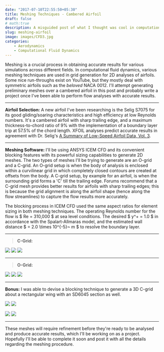 ```yaml
---
date: "2017-07-10T22:55:50+05:30"
title: Meshing Techniques - Cambered Airfoil
draft: false
# math:true
description: A misguided post of what I thought was cool in computational fluid dynamics as an undergraduate.
slug: meshing-airfoil
image: images/CFD3.jpg
categories:
    - Aerodynamics
    - Computational Fluid Dynamics
---
```


Meshing is a crucial process in obtaining accurate results for various simulations across different fields. In computational fluid dynamics, various meshing techniques are used in grid generation for 2D analyses of airfoils. Some nice run-throughs exist on YouTube, but they mostly deal with symmetric airfoils such as the *beloved* NACA 0012. I'll attempt generating preliminary meshes over a cambered airfoil in this post and probably write a project once I've been able to perform flow analyses with accurate results.

---

**Airfoil Selection:** A new airfoil I've been researching is the Selig S7075 for its good gliding/soaring characteristics and high efficiency at low Reynolds numbers. It's a cambered airfoil with sharp trailing edge, and a maximum thickness-to-chord ratio of 9%  with the implementation of a boundary layer trip at 57.5% of the chord length. XFOIL analyses predict accurate results in agreement with Dr. Selig's [A Summary of Low-Speed Airfoil Data, Vol. 3](http://m-selig.ae.illinois.edu/uiuc_lsat/Low-Speed-Airfoil-Data-V3.pdf).

---

**Meshing Software:** I'll be using ANSYS ICEM CFD and its convenient blocking features with its powerful sizing capabilities to generate 2D meshes. 
The two types of meshes I'll be trying to generate are an O-grid and a C-grid. An O-grid setup is when the body of analysis is enclosed within a curvilinear grid in which completely closed contours are created at offsets from the body. A C-grid setup, by example for an airfoil, is when the surrounding grid forms a 'C' till the trailing edge.  Forums recommend that a C-grid mesh provides better results for airfoils with sharp trailing edges; this is because the grid alignment is along the airfoil shape (hence along the flow streamlines) to capture the flow results more accurately.

The blocking process in ICEM CFD used the same aspect ratios for element sizing in both meshing techniques. The operating Reynolds number for the flow is $ Re = 310,000 $ at sea level conditions. The desired $ y^+ = 1.0 $ in accordance with the Spalart-Allmaras model, and the estimated wall distance $ = 2.0 \times 10^{-5}~ m $ to resolve the boundary layer.

---

>**C-Grid:**

![](images/C-Grid.png)
![](images/C-GridBound.png)
![](images/C-GridLE.png)

---

>**O-Grid:**

![](images/O-Grid.png)
![](images/O-GridBound.png)
![](images/O-GridLE.png)

---

**Bonus:** I was able to devise a blocking technique to generate a 3D C-grid about a rectangular wing with an SD6045 section as well.

![](images/CFD1.jpg) ![](images/CFD4.jpg)

![](images/CFD2.jpg) ![](images/CFD3.jpg)

---

These meshes will require refinement before they're ready to be analysed and produce accurate results, which I'll be working on as a project. Hopefully I'll be able to complete it soon and post it with all the details regarding the meshing procedure.


